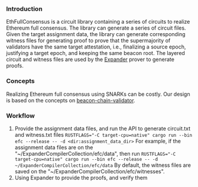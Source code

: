 ### Introduction

EthFullConsensus is a circuit library containing a series of circuits to realize Ethereum full consensus. The library can generate a series of circuit files. Given the target assignment data, the library can generate corresponding witness files for generating proof to prove that the supermajority of validators have the same target attestation, i.e., finalizing a source epoch, justifying a target epoch, and keeping the same beacon root. The layered circuit and witness files are used by the [Expander](https://github.com/PolyhedraZK/Expander) prover to generate proofs.

### Concepts

Realizing Ethereum full consensus using SNARKs can be costly. Our design is based on the concepts on [beacon-chain-validator](./spec/beacon-chain-validator.md).

### Workflow

1. Provide the assignment data files, and run the API to generate circuit.txt and witness.txt files
```RUSTFLAGS="-C target-cpu=native" cargo run --bin efc --release -- -d <dir:assignment_data_dir>```
For example, if the assignment data files are on the "~/ExpanderCompilerCollection/efc/data", then run 
```RUSTFLAGS="-C target-cpu=native" cargo run --bin efc --release -- -d ~/ExpanderCompilerCollection/efc/data```
By default, the witness files are saved on the "~/ExpanderCompilerCollection/efc/witnesses".
2. Using Expander to provide the proofs, and verify them
